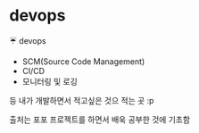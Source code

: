 # devops
☔ devops

- SCM(Source Code Management)
- CI/CD
- 모니터링 및 로깅

등 내가 개발하면서 적고싶은 것으 적는 곳 :p

출처는 포포 프로젝트를 하면서 배욱 공부한 것에 기초함
